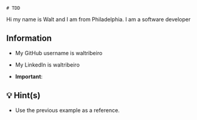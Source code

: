 

    # TDD

Hi my name is Walt and I am from Philadelphia. I am a software developer

## Information

* My GitHub username is waltribeiro

* My LinkedIn is waltribeiro

* **Important**: 

## 💡 Hint(s)

* Use the previous example as a reference.

